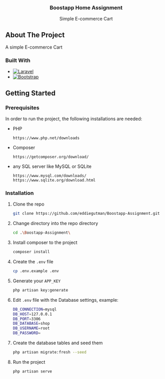 <h3 align="center">Boostapp Home Assignment</h3>

  <p align="center">
    Simple E-commerce Cart
</div>

<!-- ABOUT THE PROJECT -->
## About The Project

A simple E-commerce Cart

### Built With

* [![Laravel][Laravel.com]][Laravel-url]
* [![Bootstrap][Bootstrap.com]][Bootstrap-url]


<!-- GETTING STARTED -->
## Getting Started

### Prerequisites

In order to run the project, the following installations are needed:
* PHP
  ```
  https://www.php.net/downloads
  ```
* Composer
  ```
  https://getcomposer.org/download/
  ```
* any SQL server like MySQL or SQLite
  ```
  https://www.mysql.com/downloads/
  https://www.sqlite.org/download.html
  ```

### Installation

1. Clone the repo
   ```sh
   git clone https://github.com/eddiegutman/Boostapp-Assignment.git
   ```
2. Change directory into the repo directory
   ```sh
   cd .\Boostapp-Assignment\
   ```
3. Install composer to the project
   ```sh
   composer install
   ```
4. Create the `.env` file
   ```sh
   cp .env.example .env
   ```
5. Generate your `APP_KEY` 
   ```sh
   php artisan key:generate
   ```
6. Edit `.env` file with the Database settings, example:
   ```sh
   DB_CONNECTION=mysql
   DB_HOST=127.0.0.1
   DB_PORT=3306
   DB_DATABASE=shop
   DB_USERNAME=root
   DB_PASSWORD=
   ```
7. Create the database tables and seed them
   ```sh
   php artisan migrate:fresh --seed
   ```
8. Run the project
   ```sh
   php artisan serve
   ```  
   
[Laravel.com]: https://img.shields.io/badge/Laravel-FF2D20?style=for-the-badge&logo=laravel&logoColor=white
[Laravel-url]: https://laravel.com
[Bootstrap.com]: https://img.shields.io/badge/Bootstrap-563D7C?style=for-the-badge&logo=bootstrap&logoColor=white
[Bootstrap-url]: https://getbootstrap.com
